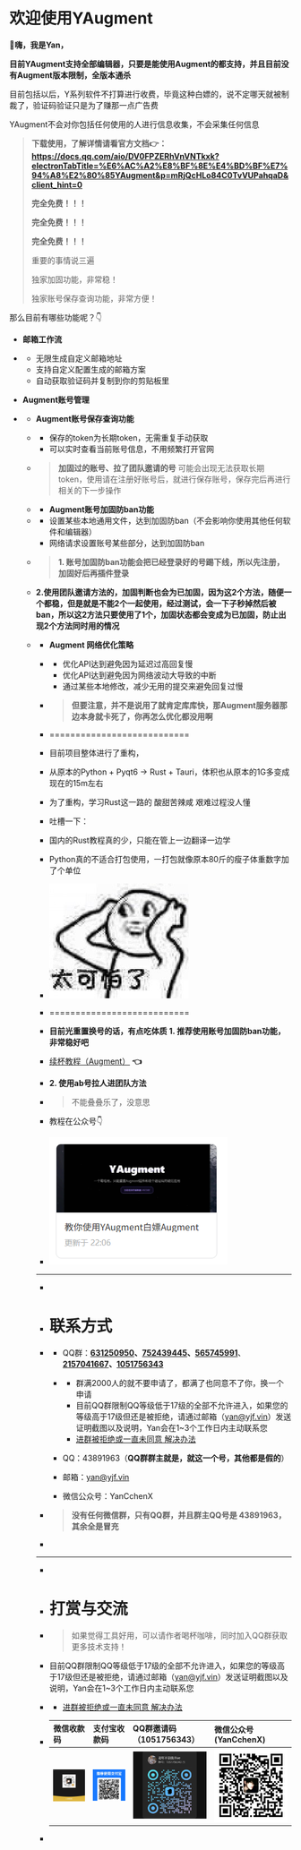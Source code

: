 # 欢迎使用YAugment

👋**嗨，我是Yan，**

**目前YAugment支持全部编辑器，只要是能使用Augment的都支持，并且目前没有Augment版本限制，全版本通杀**

目前包括以后，Y系列软件不打算进行收费，毕竟这种白嫖的，说不定哪天就被制裁了，验证码验证只是为了赚那一点广告费

YAugment不会对你包括任何使用的人进行信息收集，不会采集任何信息





> **下载使用，了解详情请看官方文档👉：https://docs.qq.com/aio/DV0FPZERhVnVNTkxk?electronTabTitle=%E6%AC%A2%E8%BF%8E%E4%BD%BF%E7%94%A8%E2%80%85YAugment&p=mRjQcHLo84C0TvVUPahqaD&client_hint=0**
>
> 
>
> **完全免费！！！**
>
> **完全免费！！！**
>
> **完全免费！！！**
>
> 重要的事情说三遍
>
> 
>
> 独家加固功能，非常稳！
>
> 独家账号保存查询功能，非常方便！



那么目前有哪些功能呢？👇

- **邮箱工作流**

- - 无限生成自定义邮箱地址
  - 支持自定义配置生成的邮箱方案
  - 自动获取验证码并复制到你的剪贴板里

- **Augment账号管理**

- - **Augment账号保存查询功能**

  - - 保存的token为长期token，无需重复手动获取
    - 可以实时查看当前账号信息，不用频繁打开官网

  - > **加固过的账号、拉了团队邀请的号** 可能会出现无法获取长期token，使用请在注册好账号后，就进行保存账号，保存完后再进行相关的下一步操作

  - - **Augment账号加固防ban功能**

  - - 设置某些本地通用文件，达到加固防ban（不会影响你使用其他任何软件和编辑器）
    - 网络请求设置账号某些部分，达到加固防ban

  - > **1. 账号加固防ban功能会把已经登录好的号踢下线，所以先注册，加固好后再插件登录**

  - **2.使用团队邀请方法的，加固判断也会为已加固，因为这2个方法，随便一个都稳，但是就是不能2个一起使用，经过测试，会一下子秒掉然后被ban，所以这2方法只要使用了1个，加固状态都会变成为已加固，防止出现2个方法同时用的情况**

  - - **Augment 网络优化策略**

    - - 优化API达到避免因为延迟过高回复慢
      - 优化API达到避免因为网络波动大导致的中断
      - 通过某些本地修改，减少无用的提交来避免回复过慢

    - > **但要注意，并不是说用了就肯定库库快，那Augment服务器那边本身就卡死了，你再怎么优化都没用啊**

    - ===========================

    - 目前项目整体进行了重构，

    - 从原本的Python + Pyqt6 → Rust + Tauri，体积也从原本的1G多变成现在的15m左右

    - 为了重构，学习Rust这一路的 酸甜苦辣咸 艰难过程没人懂

    - 吐槽一下：

    - 国内的Rust教程真的少，只能在管上一边翻译一边学

    - Python真的不适合打包使用，一打包就像原本80斤的瘦子体重数字加了个单位

    - ![./img/tkplbqb.jpg](./img/tkplbqb.jpg)

    - ===========================

    - **目前光重置换号的话，有点吃体质** **1. 推荐使用账号加固防ban功能，非常稳好吧**

    - [续杯教程（Augment）](https://docs.qq.com/aio/DV0FPZERhVnVNTkxk?p=p0mB60SgGKlNohq4xa6f5E) **👈**

    - **2. 使用ab号拉人进团队方法**

    - > 不能叠叠乐了，没意思

    - 教程在公众号👇

    - ![./img/gzhjc.png](./img/gzhjc.png)

    - ------

    - 

    - # **联系方式**

    - - QQ群：[**631250950**](https://qm.qq.com/q/KU0hxAyx2M)**、**[**752439445**](https://qm.qq.com/q/ZFHYlB21cO)**、**[**565745991**](https://qm.qq.com/q/Ap3EDFLCZG)、[**2157041667**](https://qm.qq.com/q/4QsQOSi4aA)**、**[**1051756343**](https://qm.qq.com/q/zBAPiSbH6o)

      - - 群满2000人的就不要申请了，都满了也同意不了你，换一个申请
        - 目前QQ群限制QQ等级低于17级的全部不允许进入，如果您的等级高于17级但还是被拒绝，请通过邮箱（yan@yjf.vin）发送证明截图以及说明，Yan会在1~3个工作日内主动联系您
        - [进群被拒绝或一直未同意 解决办法](https://docs.qq.com/aio/DV0FPZERhVnVNTkxk?p=weeUPrm77jpn2hKL5zDI1S)

      - QQ：43891963（**QQ群群主就是，就这一个号，其他都是假的**）

      - 邮箱：yan@yjf.vin

      - 微信公众号：YanCchenX

    - > **没有任何微信群，只有QQ群，并且群主QQ号是 43891963，其余全是冒充**

    - 

    - ------

    - 

    - # **打赏与交流**

    - > 如果觉得工具好用，可以请作者喝杯咖啡，同时加入QQ群获取更多技术支持！

    - 目前QQ群限制QQ等级低于17级的全部不允许进入，如果您的等级高于17级但还是被拒绝，请通过邮箱（yan@yjf.vin）发送证明截图以及说明，Yan会在1~3个工作日内主动联系您

    - - [进群被拒绝或一直未同意 解决办法](https://docs.qq.com/aio/DV0FPZERhVnVNTkxk?p=weeUPrm77jpn2hKL5zDI1S)

    - | **微信收款码**                | **支付宝收款码**                | **QQ群邀请码（1051756343）**  | **微信公众号(YanCchenX)**       |
      | ----------------------------- | ------------------------------- | ----------------------------- | ------------------------------- |
      | ![./img/wx.png](./img/wx.png) | ![./img/zfb.png](./img/zfb.png) | ![./img/qq.png](./img/qq.png) | ![./img/gzh.jpg](./img/gzh.jpg) |

    - 

